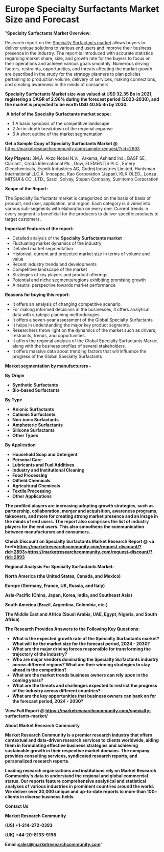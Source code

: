 # Europe Specialty Surfactants Market Size and Forecast
"<strong>Specialty Surfactants Market Overview:</strong>

Research report on the <a href=https://marketresearchcommunity.com/specialty-surfactants-market/>Specialty Surfactants market</a> allows buyers to deliver unique solutions to various end users and improve their business presence in the industry. The report is introduced with accurate statistics regarding market share, size, and growth rate for the buyers to focus on their operations and achieve various goals smoothly. Numerous driving factors, restraints, opportunities, and threats affecting the market growth are described in the study for the strategy planners to plan policies pertaining to production volume, delivery of services, making connections, and creating awareness in the minds of consumers.

<strong>Specialty Surfactants Market size was valued at USD 32.35 Bn in 2021, registering a CAGR of 2.96% during the forecast period (2023-2030), and the market is projected to be worth USD 40.85 Bn by 2030.</strong>

 <Strong>A brief of the Specialty Surfactants market scope:</Strong>
<ul>
 <li>1  A basic synopsis of the competitive landscape</li>
 <li>2  An in-depth breakdown of the regional expanse</li>
 <li>3  A short outline of the market segmentation</li>
</ul>
<strong>Get a Sample Copy of Specialty Surfactants Market @ </b></strong><a href=https://marketresearchcommunity.com/sample-request/?rid=2893><u>https://marketresearchcommunity.com/sample-request/?rid=2893</u></a>

<strong>Key Players:</strong> 
3M,Â  Akzo Nobel N.V. , Arkema, Ashland Inc., BASF SE, Clariant , Croda International Plc , Dow, ELEMENTIS PLC , Emery Oleochemicals, Evonik Industries AG, Godrej Industries Limited, Huntsman International LLC,Â  Innospec, Kao Corporation (Japan), KLK OLEO., Lonza , MITSUI &amp; CO., LTD., Sasol, Solvay, Stepan Company, Sumitomo Corporation

<strong>Scope of the Report:</strong>

The Specialty Surfactants market is categorized on the basis of basis of product, end user, application, and region. Each category is divided into various sub-segments with elaboration on every one. Current trends in every segment is beneficial for the producers to deliver specific products to target customers.

<strong><b>Important Features of the report:</b></strong>
<ul>
  <li>Detailed analysis of the <strong><b>Specialty Surfactants </b></strong><strong><b>market</b></strong></li>
  <li>Fluctuating market dynamics of the industry</li>
  <li>Detailed market segmentation</li>
  <li>Historical, current and projected market size in terms of volume and value</li>
  <li>Recent industry trends and developments</li>
  <li>Competitive landscape of the market</li>
  <li>Strategies of key players and product offerings</li>
  <li>Potential and niche segments/regions exhibiting promising growth</li>
  <li>A neutral perspective towards market performance</li>
</ul>
<strong><b>Reasons for buying this report:</b></strong>
<ul>
  <li>It offers an analysis of changing competitive scenario.</li>
  <li>For making informed decisions in the businesses, it offers analytical data with strategic planning methodologies.</li>
  <li>It offers a seven-year assessment of the Global Specialty Surfactants</li>
  <li>It helps in understanding the major key product segments.</li>
  <li>Researchers throw light on the dynamics of the market such as drivers, restraints, trends, and opportunities.</li>
  <li>It offers the regional analysis of the Global Specialty Surfactants Market along with the business profiles of several stakeholders.</li>
  <li>It offers massive data about trending factors that will influence the progress of the Global Specialty Surfactants</li>
</ul>

<strong>Market segmentation by manufacturers -</strong>


<strong><strong>By Origin</strong></h4>
<ul>
 	<li>Synthetic Surfactants</li>
 	<li>Bio-based Surfactants</li>
</ul>
<strong><strong>By Type</strong></h4>
<ul>
 	<li>Anionic Surfactants</li>
 	<li>Cationic Surfactants</li>
 	<li>Non-ionic Surfactants</li>
 	<li>Amphoteric Surfactants</li>
 	<li>Silicone Surfactants</li>
 	<li>Other Types</li>
</ul>
<strong><strong>By Application</strong></h4>
<ul>
 	<li>Household Soap and Detergent</li>
 	<li>Personal Care</li>
 	<li>Lubricants and Fuel Additives</li>
 	<li>Industry and Institutional Cleaning</li>
 	<li>Food Processing</li>
 	<li>Oilfield Chemicals</li>
 	<li>Agricultural Chemicals</li>
 	<li>Textile Processing</li>
 	<li>Other Applications</li>
</ul>

The profiled players are increasing adopting growth strategies, such as partnership, collaboration, merger and acquisition, awareness programs, takeovers, and more for creating strong market presence and an image in the minds of end users. The report also comprises the list of industry players for the end users. This also smoothens the communication between manufacturers and consumers.

<strong><b>Check Discount on Specialty Surfactants Market Research Report @ </b></strong><a href=https://marketresearchcommunity.com/request-discount/?rid=2893><u>https://marketresearchcommunity.com/request-discount/?rid=2893</u></a>

<strong>Regional Analysis For Specialty Surfactants Market:</strong>

<strong>North America</strong> (the United States, Canada, and Mexico)

<strong>Europe</strong> (Germany, France, UK, Russia, and Italy)

<strong>Asia-Pacific</strong> (China, Japan, Korea, India, and Southeast Asia)

<strong>South America</strong> (Brazil, Argentina, Colombia, etc.)

<strong>The Middle East and Africa</strong> (Saudi Arabia, UAE, Egypt, Nigeria, and South Africa)

<strong>The Research Provides Answers to the Following Key Questions:</strong>
<ul>
 	<li>What is the expected growth rate of the Specialty Surfactants market? What will be the market size for the forecast period, 2024 - 2030?</li>
 	<li>What are the major driving forces responsible for transforming the trajectory of the industry?</li>
 	<li>Who are major vendors dominating the Specialty Surfactants industry across different regions? What are their winning strategies to stay ahead in the competition?</li>
 	<li>What are the market trends business owners can rely upon in the coming years?</li>
 	<li>What are the threats and challenges expected to restrict the progress of the industry across different countries?</li>
 	<li>What are the key opportunities that business owners can bank on for the forecast period, 2024 - 2030?</li>
</ul>

<strong>View Full Report @</strong> <a href=https://marketresearchcommunity.com/specialty-surfactants-market/>https://marketresearchcommunity.com/specialty-surfactants-market/</a>

<strong>About Market Research Community</strong>

Market Research Community is a premier research industry that offers contextual and data-driven research services to clients worldwide, aiding them in formulating effective business strategies and achieving sustainable growth in their respective market domains. The company provides consulting services, syndicated research reports, and personalized research reports.

Leading research organizations and institutions rely on Market Research Community's data to understand the regional and global commercial status. Our reports feature comprehensive analytical and statistical analyses of various industries in prominent countries around the world. We deliver over 30,000 unique and up-to-date reports to more than 100+ clients in diverse business fields.

<strong>Contact Us</strong>

<strong>Market Research Community</strong>

(US) +1-214-272-0393

(UK) +44-20-8133-9198

<strong>Email:</strong>sales@marketresearchcommunity.com"
